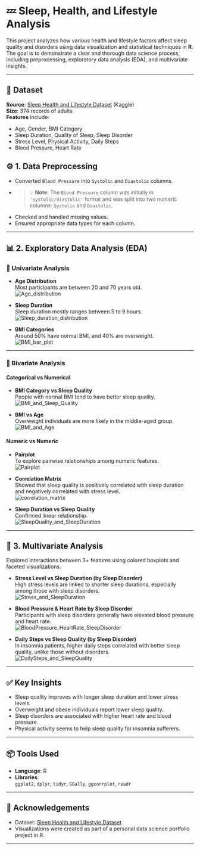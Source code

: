 # 💤 Sleep, Health, and Lifestyle Analysis

This project analyzes how various health and lifestyle factors affect sleep quality and disorders using data visualization and statistical techniques in **R**. The goal is to demonstrate a clear and thorough data science process, including preprocessing, exploratory data analysis (EDA), and multivariate insights.

---

## 📁 Dataset

**Source**: [Sleep Health and Lifestyle Dataset](https://www.kaggle.com/datasets/uom190346a/sleep-health-and-lifestyle-dataset) (Kaggle)  
**Size**: 374 records of adults  
**Features** include:
- Age, Gender, BMI Category
- Sleep Duration, Quality of Sleep, Sleep Disorder
- Stress Level, Physical Activity, Daily Steps
- Blood Pressure, Heart Rate

## ⚙️ 1. Data Preprocessing

- Converted `Blood Pressure` into `Systolic` and `Diastolic` columns.
- > 💡 **Note**: The `Blood Pressure` column was initially in `'systolic/diastolic'` format and was split into two numeric columns: `Systolic` and `Diastolic`.
- Checked and handled missing values.
- Ensured appropriate data types for each column.

---

## 📊 2. Exploratory Data Analysis (EDA)

### 🔹 Univariate Analysis

- **Age Distribution**  
  Most participants are between 20 and 70 years old.  
  ![Age_distribution](images/Age_distribution.png)

- **Sleep Duration**  
  Sleep duration mostly ranges between 5 to 9 hours.  
  ![Sleep_duration_distribution](images/Sleep_duration_distribution.png)

- **BMI Categories**  
  Around 50% have normal BMI, and 40% are overweight.  
  ![BMI_bar_plot](images/BMI_bar_plot.png)

---
### 🔹 Bivariate Analysis

#### Categorical vs Numerical

- **BMI Category vs Sleep Quality**  
  People with normal BMI tend to have better sleep quality.  
  ![BMI_and_Sleep_Quality](images/BMI_and_Sleep_Quality.png)

- **BMI vs Age**  
  Overweight individuals are more likely in the middle-aged group.  
  ![BMI_and_Age](images/BMI_and_Age.png)

#### Numeric vs Numeric

- **Pairplot**  
  To explore pairwise relationships among numeric features.  
  ![Pairplot](images/Pairplot.png)

- **Correlation Matrix**  
  Showed that sleep quality is positively correlated with sleep duration and negatively correlated with stress level.  
  ![correlation_matrix](images/correlation_matrix.png)

- **Sleep Duration vs Sleep Quality**  
  Confirmed linear relationship.  
  ![SleepQuality_and_SleepDuration](images/SleepQuality_and_SleepDuration.png)

---
## 🔺 3. Multivariate Analysis

Explored interactions between 3+ features using colored boxplots and faceted visualizations.

- **Stress Level vs Sleep Duration (by Sleep Disorder)**  
  High stress levels are linked to shorter sleep durations, especially among those with sleep disorders.  
  ![Stress_and_SleepDuration](images/Stress_and_SleepDuration.png)

- **Blood Pressure & Heart Rate by Sleep Disorder**  
  Participants with sleep disorders generally have elevated blood pressure and heart rate.  
  ![BloodPressure_HeartRate_SleepDisorder](images/BloodPressure_HeartRate_SleepDisorder.png)

- **Daily Steps vs Sleep Quality (by Sleep Disorder)**  
  In insomnia patients, higher daily steps correlated with better sleep quality, unlike those without disorders.  
  ![DailySteps_and_SleepQuality](images/DailySteps_and_SleepQuality.png)

---

## ✅ Key Insights

- Sleep quality improves with longer sleep duration and lower stress levels.
- Overweight and obese individuals report lower sleep quality.
- Sleep disorders are associated with higher heart rate and blood pressure.
- Physical activity seems to help sleep quality for insomnia sufferers.

---

## 📦 Tools Used

- **Language**: R  
- **Libraries**:  
  `ggplot2`, `dplyr`, `tidyr`, `GGally`, `ggcorrplot`, `readr`

---

## 🙏 Acknowledgements

- Dataset: [Sleep Health and Lifestyle Dataset](https://www.kaggle.com/datasets/uom190346a/sleep-health-and-lifestyle-dataset)
- Visualizations were created as part of a personal data science portfolio project in R.

---

